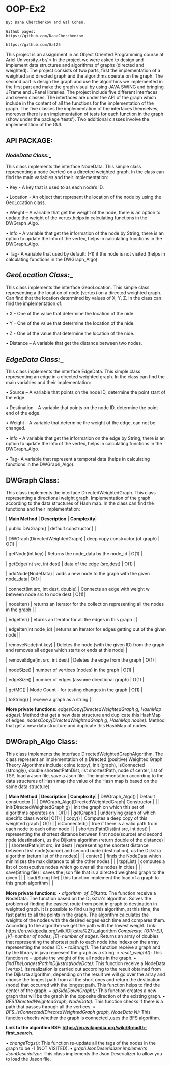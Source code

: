 # OOP-Ex2
```
By: Dana Cherchenkov and Gal Cohen.

Github pages:
https://github.com/DanaCherchenkov 

https://github.com/Gal25
```

This project is an assignment in an Object Oriented Programming course at Ariel University.<br/ >
In the project we were asked to design and implement data structures and algorithms of graphs (directed and weighted). 
The project consists of two parts, first the implementation of a weighted and directed graph and the algorithms operate on the graph. The second part is design the graph and use the algorithms we implemented in the first part and make the graph visual by using JAVA SWING and bringing JFrame and JPanel libraries.
The project include five different interfaces and seven classes. The interfaces are under the API of the graph which include in the content of all the functions for the implementation of the graph. The  five classes the implementation of the interfaces themselves, moreover there is an implementation of tests for each function in the graph (show under the package ‘tests’). Two additional classes involve the implementation of the GUI.



## API PACKAGE:
### __NodeData_ Class:__
This class implements the interface NodeData.
This simple class representing a node (vertex) on a directed weighted graph.
In the class can find the main variables and their implementation:

•	Key -  A key that is used to as each node’s ID.

•	Location -  An object that represent the location of the node by using the GeoLocation class.

•	Wieght – A variable that get the weight of the node, there is an option to update the weight of the vertex,helps in calculating functions in the DWGraph_Algo.

•	Info –  A variable that get the information of the node by String, there is an option to update the Info of the vertex, helps in calculating functions in the DWGraph_Algo.

•	Tag- A variable that used by default: (-1) if the node is not visited (helps in calculating functions in the DWGraph_Algo).


## __GeoLocation_ Class:__
This class implements the interface GeaoLocation.
This simple class representing a the location of node (vertex) on a directed weighted graph.
Can find that the location determined by values of X, Y, Z.
In the class can find the implementation of:

•	X  - One of the value that determine the location of the nide.

•	Y -  One of the value that determine the location of the nide.

•	Z - One of the value that determine the location of the nide.

•	Distance – A variable that get the distance between two nodes.


## __EdgeData_ Class:__
This class implements the interface EdgeData.
This simple class representing an edge in a directed weighted graph.
In the class can find the main variables and their implementation:

•	Source – A variable that points on the node ID, determine the point start of the edge.

•	Destination – A variable that points on the node ID, determine the point end of the edge.

•	Weight – A variable that determine the weight of the edge, can not be changed.

•	Info – A variable that get the information on the edge by String, there is an option to update the Info of the vertex, helps in calculating functions in the DWGraph_Algo.

•	Tag- A variable that represent a temporal data (helps in calculating functions in the DWGraph_Algo).



## __DWGraph Class:__
This class implements the interface DirectedWeightedGraph.
This class representing  a directional weight graph. Implementation of the graph according to the data structures of  Hash map. In the class can find the functions and their implementation:

| __Main Method__ | __Description__ | __Complexity__|

| public DWGraph() | default constructor | |

| DWGraph(DirectedWeightedGraph) | deep copy constructor (of graph) | O(1) |

| getNode(int key) | Returns the node_data by the node_id | O(1) |

| getEdge(int src, int dest) | data of the edge (src,dest) | O(1) |

| addNode(NodeData) | adds a new node to the graph with the given node_data| O(1) |

| connect(int src, int dest, double) | Connects an edge with weight w between node src to node dest | O(1)|

| nodeIter() | returns an Iterator for the collection representing all the nodes in the graph | |

| edgeIter() | eturns an Iterator for all the edges in this graph | |

| edgeIter(int node_id) | returns an Iterator for edges getting out of the given node| |

| removeNode(int key) | Deletes the node (with the given ID) from the graph and removes all edges which starts or ends at this node| |

| removeEdge(int src, int dest) | Deletes the edge from the graph | O(1) |

| nodeSize() | number of vertices (nodes) in the graph | O(1) |

| edgeSize() | number of edges (assume directional graph) | O(1) |

| getMC() | Mode Count - for testing changes in the graph | O(1) |

| toString() |  receive a graph as a string |  | 

__More private functions:__
_edgesCopy(DirectedWeightedGraph g, HashMap edges):_ Method that get a new data structure and duplicate this HashMap of edges.
_nodesCopy(DirectedWeightedGraph g, HashMap nodes):_ Method that get a new data structure and duplicate this HashMap of nodes.



## __DWGraph_Algo Class:__
This class implements the interface DirectedWeightedGraphAlgorithm.
The class represent an implementation of a Directed (positive) Weighted Graph Theory Algorithms include: colne (copy), init (graph), isConnected (strongly),  double shortestPathDist, list shortestPath, node of center, list of TSP, load a Json file, save a Json file.
The implementation according to the data structures of Hash map (the value of the Hash map is based on the same data structure).

| __Main Method__ | __Description__ | __Complexity__|
| DWGraph_Algo() | Default constructor |  |
| DWGraph_Algo(DirectedWeightedGraph| Constructor |  |
| init(DirectedWeightedGraph g) | init the graph on which this set of algorithms operates on | O(1) |
| getGraph() | underlying graph of which specific class works| O(1) |
| copy() | Computes a deep copy of this weighted graph | O(1) |
| isConnected() | true if there is a valid path from each node to each other node |  | 
| shortestPathDist(int src, int dest) | representing the shortest distance between first node(source) and second node (destination), us the Dijkstra algorithm (return double of the distance) |  |
| shortestPath(int src, int dest) | representing the shortest distance between first node(source) and second node (destination), us the Dijkstra algorithm (return list of the nodes)|  |
| center() | finds the NodeData which minimizes the max distance to all the other nodes |  |
| tsp(List<NodeData>) | computes a list of consecutive nodes which go over all the nodes in cities |  |
| save(String file) | saves the json file that is a directed weighted graph to the given |  |
| load(String file) | this function implement the load of a graph to this graph algorithm |  |

  
__More private functions:__
•	_algorithm_of_Dijkstra:_ The function receive a NodeData. The function based on the Dijkstra's algorithm.
Solves the problem of finding the easiest route from point in graph to destination in weighted graph. It is possible to find using this algorithm, at this time, the fast paths to all the points in the graph. The algorithm calculates the weights of the nodes with the desired edges each time and compares them. According to the algorithm we get the path with the lowest weight.
Link: https://en.wikipedia.org/wiki/Dijkstra%27s_algorithm
_Complexity: (O(V+E)), |V|=number of nodes, |E|=number of edges._
Returns an array of doubles that representing the shortest path to each node (the indexs on the array representing the nodes ID).
•	_toString():_ The function receive a graph and by the library in java represent the graph as a string.
•	_reset_weight():_ This function re – update the weight of the all nodes in the graph.
• _findTheLongestPathInDijkstra(NodeDate):_ This function receive a NodeData )vertex(. Its realization is carried out according to the result obtained from the Dijksrta algorithm, depending on the result we will go over the array and choose the longest path from all the short ones and return the destination (node) that occurred with the longest path. This function helps to find the center of the graph. 
•	_upSideDownGraph():_ This function creates a new graph that will be the graph in the opposite direction of the existing graph.
• _BFS(DirectedWeightedGraph, NodeData):_ This function checks if there is a path that passes through all the vertices.
• _BFS_isConnected(DirectedWeightedGraph graph, NodeData N):_ This function checks whether the graph is connected ,uses the BFS algorithm.

__Link to the algorithm BSF: https://en.wikipedia.org/wiki/Breadth-first_search.__

• _changeTags():_ This function re-update all the tags of the nodes in the graph to be -1 (NOT VISITED).
• _graphJsonDeserializer implements JsonDeserializer<DWGraph>:_ This class implements the Json Deserializer to allow you to load the Jason file. 

  
  


